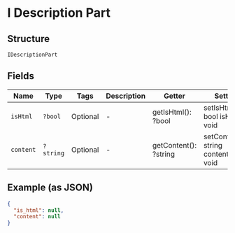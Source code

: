 
# I Description Part

## Structure

`IDescriptionPart`

## Fields

| Name | Type | Tags | Description | Getter | Setter |
|  --- | --- | --- | --- | --- | --- |
| `isHtml` | `?bool` | Optional | - | getIsHtml(): ?bool | setIsHtml(?bool isHtml): void |
| `content` | `?string` | Optional | - | getContent(): ?string | setContent(?string content): void |

## Example (as JSON)

```json
{
  "is_html": null,
  "content": null
}
```

